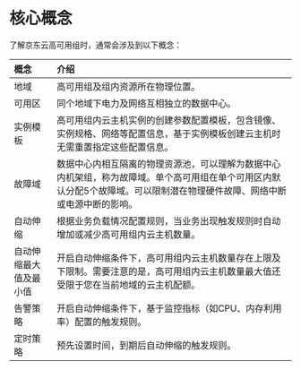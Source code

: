 # 核心概念

了解京东云高可用组时，通常会涉及到以下概念：

概念|介绍
:---|:---
地域|高可用组及组内资源所在物理位置。
可用区|同个地域下电力及网络互相独立的数据中心。
实例模板|高可用组内云主机实例的创建参数配置模板，包含镜像、实例规格、网络等配置信息，基于实例模板创建云主机时无需重置指定这些配置信息。
故障域|数据中心内相互隔离的物理资源池，可以理解为数据中心内机架组，称为故障域。单个高可用组在单个可用区内默认分配5个故障域。可以限制潜在物理硬件故障、网络中断或电源中断的影响。
自动伸缩|根据业务负载情况配置规则，当业务出现触发规则时自动增加或减少高可用组内云主机数量。
自动伸缩最大值及最小值|开启自动伸缩条件下，高可用组内云主机数量存在上限及下限制。需要注意的是，高可用组内云主机数量最大值还受限于您在当前地域的云主机配额。
告警策略|开启自动伸缩条件下，基于监控指标（如CPU、内存利用率）配置的触发规则。
定时策略|预先设置时间，到期后自动伸缩的触发规则。

